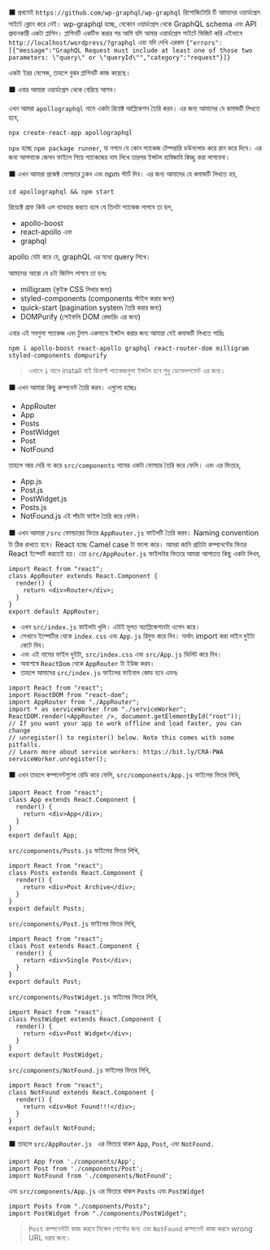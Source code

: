 :black_large_square: প্রথমেই `https://github.com/wp-graphql/wp-graphql` রিপোজিটোরি টি আমাদের ওয়ার্ডপ্রেস সাইটে ক্লোন করে নেই। wp-graphql হচ্ছে, যেকোন ওয়ার্ডপ্রেস থেকে GraphQL schema এবং API প্রদানকারী একটা প্লাগিন।
প্লাগিনটি একটিভ করার পর আমি যদি আমার ওয়ার্ডপ্রেস সাইটে ভিজিট করি এইভাবে `http://localhost/wordpress/?graphql` এবং যদি দেখি এরকম
```{"errors":[{"message":"GraphQL Request must include at least one of those two parameters: \"query\" or \"queryId\"","category":"request"}]}```

একটা ইরর মেসেজ, তাহলে বুঝব প্লাগিনটি কাজ করেছে।

:black_large_square: এবার আমারা ওয়ার্ডপ্রেস থেকে বেরিয়ে আসব।

এখন আমরা `apollographql` নামে একটা রিয়েক্ট আপ্লিকেশন তৈরি করব। এর জন্য আমাদের যে কমান্ডটি লিখতে হবে,

```npx create-react-app apollographql```

`npx` হচ্ছে `npm package runner`, যা নগদে যে কোন প্যাকেজ টেম্পরারি ডউনলোড করে রান করে দিবে। এর জন্য আপনাকে জেসন ফাইলে গিয়ে প্যাকেজের নাম লিখে তারপর ইন্সটল হাবিজাবি কিচ্ছু করা লাগবেনা।

:black_large_square: এখন আমারা প্রজেক্ট ফোল্ডারে ঢুকব এবং npm স্টার্ট দিব। এর জন্য আমাদের যে কমান্ডটি লিখতে হয়,

```cd apollographql && npm start```

রিয়েক্টে গ্রাফ কিউ এল ব্যাবহার করতে হলে যে তিনটা প্যাকেজ লাগবে তা হল,

- apollo-boost
- react-apollo এবং
- graphql

apollo যেটা করে যে, graphQL এর মধ্যে query লিখে।

আমাদের আরো যে ৪টা জিনিস লাগবে তা হলঃ

- milligram (কুইক CSS লিখার জন্য)
- styled-components (components স্টাইল করার জন্য)
- quick-start (pagination system তৈরি করার জন্য)
- DOMPurify (সেইফলি DOM রেন্ডারিং এর জন্য)

এবার এই সবগুলা প্যাকেজ এবং টুলস একসাথে ইন্সটল করার জন্য আমারা যেই কমান্ডটি লিখতে পারিঃ

```npm i apollo-boost react-apollo graphql react-router-dom milligram styled-components dompurify```

> এখানে `i` মানে install
> বাই ডিফল্ট প্যাকেজগুলা ইন্সটল হবে শুধু ডেভেলপমেন্ট এর জন্য।

:black_large_square: এখন আমারা কিছু কম্পনেন্ট তৈরি করব। এগুলো হচ্ছেঃ

- AppRouter
- App
- Posts
- PostWidget
- Post
- NotFound

তাহলে আর দেরি না করে `src/components` নামের একটা ফোল্ডার তৈরি করে ফেলি। এবং এর ভিতরে,

- App.js
- Post.js
- PostWidget.js
- Posts.js
- NotFound.js
এই পাঁচটা ফাইল তৈরি করে ফেলি।

:black_large_square: এখন আমারা `/src` ফোল্ডারের ভিতর `AppRouter.js` ফাইলটি তৈরি করব। Naming convention টা ঠিক রাখতে হবে। React হচ্ছে Camel case টা ফলো করে। আমরা জানি প্রতিটা কম্পনেন্টের ভিতর React ইম্পোর্ট করতেই হয়। তো `src/AppRouter.js` ফাইলটার ভিতরে আমরা আপাতত কিছু একটা লিখব,

```JS
import React from "react";
class AppRouter extends React.Component {
  render() {
    return <div>Router</div>;
  }
}
export default AppRouter;
```

- এখন `src/index.js` ফাইলটা খুলি। এটাই মূলত অ্যাপ্লিকেশানটা ওপেন করে।
- সেখানে ইম্পোর্টার থেকে `index.css` এবং `App.js` রিমুভ করে দিব। অর্থাৎ import করা লাইন দুইটা কেটে দিব। 
- এবং এই নামের ফাইল দুইটা, `src/index.css` এবং `src/App.js` ডিলিট করে দিব। 
- অবশেষে `ReactDom` থেকে `AppRouter` টা ইউজ করব।
- তাহলে আমাদের `src/index.js` ফাইলের ফাইনাল কোড হবে এমনঃ

```JS
import React from "react";
import ReactDOM from "react-dom";
import AppRouter from "./AppRouter";
import * as serviceWorker from "./serviceWorker";
ReactDOM.render(<AppRouter />, document.getElementById("root"));
// If you want your app to work offline and load faster, you can change
// unregister() to register() below. Note this comes with some pitfalls.
// Learn more about service workers: https://bit.ly/CRA-PWA
serviceWorker.unregister();
```

:black_large_square: এখন তাহলে কম্পনেন্টগুলো রেডি করে ফেলি,
`src/components/App.js` ফাইলের ভিতর লিখি,

```JS
import React from "react";
class App extends React.Component {
  render() {
    return <div>App</div>;
  }
}
export default App;
```

`src/components/Posts.js` ফাইলের ভিতর লিখি,
```JS
import React from "react";
class Posts extends React.Component {
  render() {
    return <div>Post Archive</div>;
  }
}
export default Posts;
```

`src/components/Post.js` ফাইলের ভিতর লিখি,
```JS
import React from "react";
class Post extends React.Component {
  render() {
    return <div>Single Post</div>;
  }
}
export default Post;
```

`src/components/PostWidget.js` ফাইলের ভিতর লিখি,
```JS
import React from "react";
class PostWidget extends React.Component {
  render() {
    return <div>Post Widget</div>;
  }
}
export default PostWidget;
```

`src/components/NotFound.js` ফাইলের ভিতর লিখি,
```JS
import React from "react";
class NotFound extends React.Component {
  render() {
    return <div>Not Found!!!</div>;
  }
}
export default NotFound;
```

:black_large_square: তাহলে `src/AppRouter.js ` এর ভিতরে থাকল `App`, `Post`, এবং `NotFound.`
```JS
import App from './components/App';
import Post from './components/Post';
import NotFound from './components/NotFound';
```

এবং `src/components/App.js` এর ভিতরে থাকল `Posts` এবং `PostWidget`
```JS
import Posts from "./components/Posts";
import PostWidget from "./components/PostWidget";
```

> `Post` কম্পনেন্টটা কাজ করবে সিঙ্গেল পোস্টের জন্য এবং `NotFound` কম্পনেন্ট কাজ করবে wrong URL ধরার জন্য।

